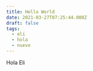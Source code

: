 ```yaml
---
title: Hello World
date: 2021-03-27T07:25:44.000Z
draft: false
tags:
  - eli
  - hola
  - nuevo
---
```

Hola Eli